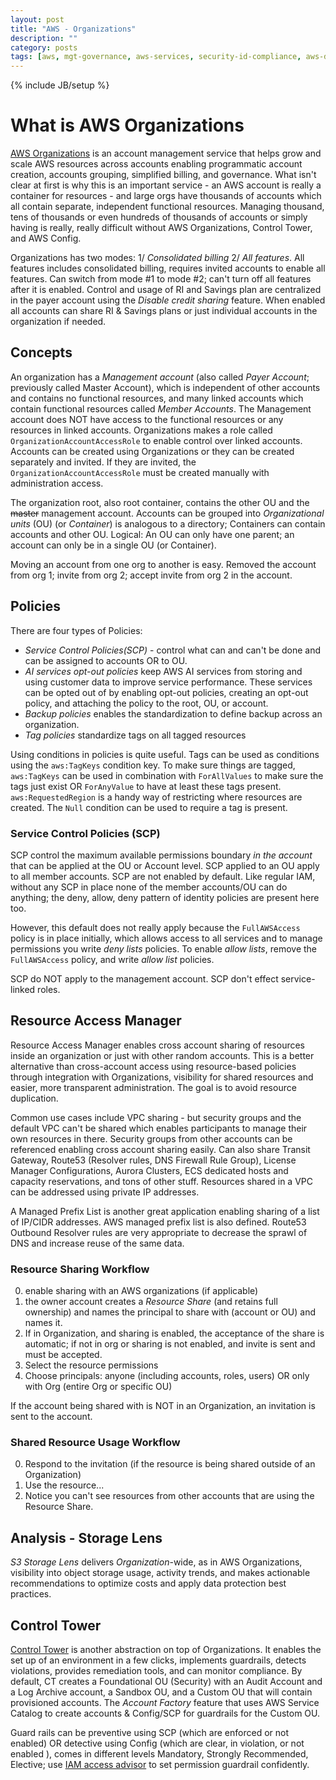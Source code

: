 ```yaml
---
layout: post
title: "AWS - Organizations"
description: ""
category: posts
tags: [aws, mgt-governance, aws-services, security-id-compliance, aws-dev-ops-pro, aws-solutions-arch-pro]
---
```

{% include JB/setup %}

# What is AWS Organizations
[AWS Organizations](https://aws.amazon.com/organizations/) is an account management service that helps grow and scale AWS resources across accounts enabling programmatic account creation, accounts grouping, simplified billing, and governance. What isn't clear at first is why this is an important service - an AWS account is really a container for resources - and large orgs have thousands of accounts which all contain separate, independent functional resources. Managing thousand, tens of thousands or even hundreds of thousands of accounts or simply having is really, really difficult without AWS Organizations, Control Tower, and AWS Config. 

Organizations has two modes: 1/ _Consolidated billing_ 2/ _All features_. All features includes consolidated billing, requires invited accounts to enable all features. Can switch from mode #1 to mode #2; can't turn off all features after it is enabled. Control and usage of RI and Savings plan are centralized in the payer account using the _Disable credit sharing_ feature. When enabled all accounts can share RI &amp; Savings plans or just individual accounts in the organization if needed. 

## Concepts
An organization has a _Management account_ (also called _Payer Account_; previously called Master Account), which is independent of other accounts and contains no functional resources, and many linked accounts which contain functional resources called _Member Accounts_. The Management account does NOT have access to the functional resources or any resources in linked accounts. Organizations makes a role called `OrganizationAccountAccessRole` to enable control over linked accounts. Accounts can be created using Organizations or they can be created separately and invited. If they are invited, the `OrganizationAccountAccessRole` must be created manually with administration access.

The organization root, also root container, contains the other OU and the ~~master~~ management account. Accounts can be grouped into _Organizational units_ (OU) (or _Container_) is analogous to a directory; Containers can contain accounts and other OU. Logical: An OU can only have one parent; an account can only be in a single OU (or Container).

Moving an account from one org to another is easy. Removed the account from org 1; invite from org 2; accept invite from org 2 in the account.

## Policies
There are four types of Policies:
- _Service Control Policies(SCP)_ - control what can and can't be done and can be assigned to accounts OR to OU. 
- _AI services opt-out policies_ keep AWS AI services from storing and using customer data to improve service performance. These services can be opted out of by enabling opt-out policies, creating an opt-out policy, and attaching the policy to the root, OU, or account.
- _Backup policies_ enables the standardization to define backup across an organization.
- _Tag policies_ standardize tags on all tagged resources

Using conditions in policies is quite useful. Tags can be used as conditions using the `aws:TagKeys` condition key. To make sure things are tagged, `aws:TagKeys` can be used in combination with `ForAllValues` to make sure the tags just exist OR `ForAnyValue` to have at least these tags present. `aws:RequestedRegion` is a handy way of restricting where resources are created. The `Null` condition can be used to require a tag is present. 

### Service Control Policies (SCP)
SCP control the maximum available permissions boundary *in the account* that can be applied at the OU or Account level. SCP applied to an OU apply to all member accounts. SCP are not enabled by default. Like regular IAM, without any SCP in place none of the member accounts/OU can do anything; the deny, allow, deny pattern of identity policies are present here too. 

However, this default does not really apply because the `FullAWSAccess` policy is in place initially, which allows access to all services and to manage permissions you write _deny lists_ policies. To enable _allow lists_, remove the `FullAWSAccess` policy, and write _allow list_ policies.

SCP do NOT apply to the management account. SCP don't effect service-linked roles. 

## Resource Access Manager
Resource Access Manager enables cross account sharing of resources inside an organization or just with other random accounts. This is a better alternative than cross-account access using resource-based policies through integration with Organizations, visibility for shared resources and easier, more transparent administration. The goal is to avoid resource duplication. 

Common use cases include VPC sharing - but security groups and the default VPC can't be shared which enables participants to manage their own resources in there. Security groups from other accounts can be referenced enabling cross account sharing easily. Can also share Transit Gateway, Route53 (Resolver rules, DNS Firewall Rule Group), License Manager Configurations, Aurora Clusters, ECS dedicated hosts and capacity reservations, and tons of other stuff. Resources shared in a VPC can be addressed using private IP addresses.

A Managed Prefix List is another great application enabling sharing of a list of IP/CIDR addresses. AWS managed prefix list is also defined. Route53 Outbound Resolver rules are very appropriate to decrease the sprawl of DNS and increase reuse of the same data.

### Resource Sharing Workflow
0. enable sharing with an AWS organizations (if applicable)
0. the owner account creates a _Resource Share_  (and retains full ownership) and names the principal to share with (account or OU) and names it.
0. If in Organization, and sharing is enabled, the acceptance of the share is automatic; if not in org or sharing is not enabled, and invite is sent and must be accepted.
0. Select the resource permissions
0. Choose principals: anyone (including accounts, roles, users) OR only with Org (entire Org or specific OU)

If the account being shared with is NOT in an Organization, an invitation is sent to the account.

### Shared Resource Usage Workflow
0. Respond to the invitation (if the resource is being shared outside of an Organization)
0. Use the resource... 
0. Notice you can't see resources from other accounts that are using the Resource Share.

## Analysis - Storage Lens
_S3 Storage Lens_ delivers *Organization*-wide, as in AWS Organizations, visibility into object storage usage, activity trends, and makes actionable recommendations to optimize costs and apply data protection best practices. 

## Control Tower
[Control Tower](https://docs.aws.amazon.com/controltower/latest/userguide/what-is-control-tower.html) is another abstraction on top of Organizations. It enables the set up of an environment in a few clicks, implements guardrails, detects violations, provides remediation tools, and can monitor compliance. By default, CT creates a Foundational OU (Security) with an Audit Account and a Log Archive account, a Sandbox OU, and a Custom OU that will contain provisioned accounts. The _Account Factory_ feature that uses AWS Service Catalog to create accounts &amp; Config/SCP for guardrails for the Custom OU. 

Guard rails can be preventive using SCP (which are enforced or not enabled) OR detective using Config (which are clear, in violation, or not enabled ), comes in different levels Mandatory, Strongly Recommended, Elective; use [IAM access advisor](https://aws.amazon.com/about-aws/whats-new/2019/06/now-use-iam-access-advisor-with-aws-organizations-to-set-permission-guardrails-confidently/) to set permission guardrail confidently.